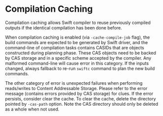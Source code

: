# Compilation Caching

Compilation caching allows Swift compiler to reuse previously compiled outputs if the identical
compilation has been done before.

When compilation caching is enabled (via `-cache-compile-job` flag), the build commands are
expected to be generated by Swift driver, and the command-line of compilation tasks contains
CASIDs that are objects constructed during planning phase. These CAS objects need to be backed
by CAS storage and in a specific scheme accepted by the compiler. Any malformed command-line
will cause error in this category. If the inputs changed, always fallback to re-run `swiftc`
command to plan the new build commands.

The other category of error is unexpected failures when performing reads/writes to Content
Addressable Storage. Please refer to the error message (contains errors provided by CAS storage) for clues.
If the error persists, consider clear the cache. To clear the cache, delete the directory
pointed by `-cas-path` option. Note the CAS directory should only be deleted as a whole when not used.
